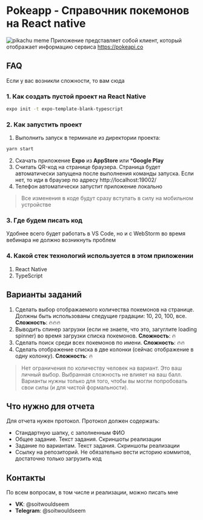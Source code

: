 # Pokeapp - Справочник покемонов на React native
![pikachu meme](https://memepedia.ru/wp-content/uploads/2018/10/meme12-5.jpg)
Приложение представляет собой клиент, который отображает информацию сервиса https://pokeapi.co
## FAQ
Если у вас возникли сложности, то вам сюда
### 1. Как создать пустой проект на React Native
```bash
expo init -t expo-template-blank-typescript
```
### 2. Как запустить проект
1. Выполнить запуск в терминале из директории проекта:
```bash
yarn start
```
2. Скачать приложение **Expo** из **AppStore** или ***Google Play**
3. Считать QR-код на странице браузера. Страница будет автоматически запущена после выполнения команды запуска. Если нет, то иди в браузер по адресу http://localhost:19002/
4. Телефон  автоматически запустит приложение локально

>Все изменения в коде будут сразу вступать в силу на мобильном устройстве

### 3. Где будем писать код
Удобнее всего будет работать в VS Code, но и с WebStorm во время вебинара не должно возникнуть проблем

### 4. Какой стек технологий используется в этом приложении
1. React Native
2. TypeScript

## Варианты заданий
1. Сделать выбор отображаемого количества покемонов на странице. Должны быть использованы следущие градации: 10, 20, 100, все. **Сложность**: 🔥🔥🔥
2. Выводить спинер загрузки (если не знаете, что это, загуглите loading spinner) во время загрузки списка покемонов. **Сложность**: 🔥
3. Сделать поиск среди всех покемонов по имени. **Сложность**: 🔥🔥
4. Сделать отображение списка в две колонки (сейчас отображение в одну колонку). **Сложность**: 🔥

> Нет ограничения по количеству человек на вариант. Это ваш личный выбор. Выбранная сложность не влияет на ваш балл. Варианты нужны только для того, чтобы вы могли попробовать свои силы (и для чистой формальности). 

## Что нужно для отчета
Для отчета нужен протокол. Протокол должен содержать:
- Стандартную шапку, с заполненным ФИО
- Общее задание. Текст задания. Скриншоты реализации
- Задание по вариантам. Текст задания. Скриншоты реализации
- Ссылку на репозиторий. Не обязательно вести историю коммитов, достаточно только загрузить код

## Контакты
По всем вопросам, в том числе и реализации, можно писать мне
- **VK**: @soitwouldseem
- **Telegram**: @soitwouldseem